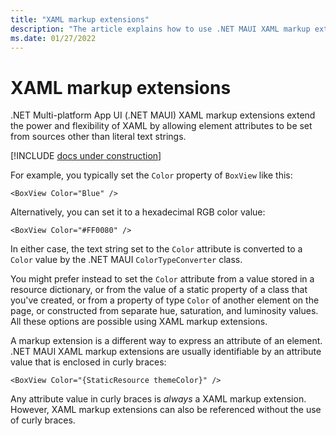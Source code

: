 ```yaml
---
title: "XAML markup extensions"
description: "The article explains how to use .NET MAUI XAML markup extensions to extend the power and flexibility of XAML by allowing element attributes to be set from sources other than literal text strings."
ms.date: 01/27/2022
---
```


# XAML markup extensions

.NET Multi-platform App UI (.NET MAUI) XAML markup extensions extend the power and flexibility of XAML by allowing element attributes to be set from sources other than literal text strings.

[!INCLUDE [docs under construction](~/includes/preview-note.md)]

For example, you typically set the `Color` property of `BoxView` like this:

```xaml
<BoxView Color="Blue" />
```

Alternatively, you can set it to a hexadecimal RGB color value:

```xaml
<BoxView Color="#FF0080" />
```

In either case, the text string set to the `Color` attribute is converted to a `Color` value by the .NET MAUI `ColorTypeConverter` class.

You might prefer instead to set the `Color` attribute from a value stored in a resource dictionary, or from the value of a static property of a class that you've created, or from a property of type `Color` of another element on the page, or constructed from separate hue, saturation, and luminosity values. All these options are possible using XAML markup extensions.

A markup extension is a different way to express an attribute of an element. .NET MAUI XAML markup extensions are usually identifiable by an attribute value that is enclosed in curly braces:

```xaml
<BoxView Color="{StaticResource themeColor}" />
```

Any attribute value in curly braces is *always* a XAML markup extension. However, XAML markup extensions can also be referenced without the use of curly braces.
